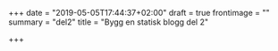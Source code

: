 +++
date = "2019-05-05T17:44:37+02:00"
draft = true
frontimage = ""
summary = "del2"
title = "Bygg en statisk blogg del 2"

+++

